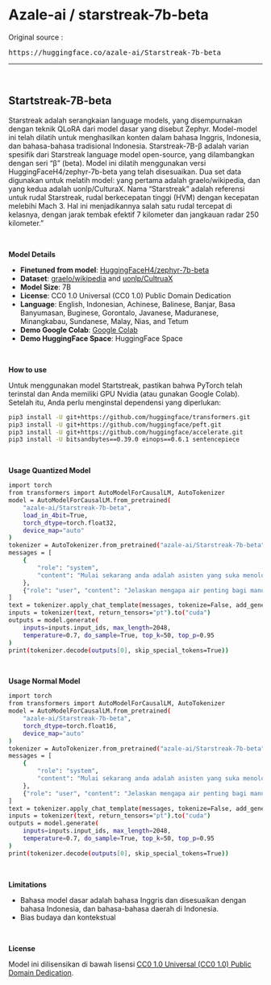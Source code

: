 # Azale-ai / starstreak-7b-beta

Original source : 
<pre>https://huggingface.co/azale-ai/Starstreak-7b-beta</pre>

---

&nbsp;

## Startstreak-7B-beta
Starstreak adalah serangkaian language models, yang disempurnakan dengan teknik QLoRA dari model dasar yang disebut Zephyr. Model-model ini telah dilatih untuk menghasilkan konten dalam bahasa Inggris, Indonesia, dan bahasa-bahasa tradisional Indonesia. Starstreak-7B-β adalah varian spesifik dari Starstreak language model open-source, yang dilambangkan dengan seri “β” (beta). Model ini dilatih menggunakan versi HuggingFaceH4/zephyr-7b-beta yang telah disesuaikan. Dua set data digunakan untuk melatih model: yang pertama adalah graelo/wikipedia, dan yang kedua adalah uonlp/CulturaX. Nama “Starstreak” adalah referensi untuk rudal Starstreak, rudal berkecepatan tinggi (HVM) dengan kecepatan melebihi Mach 3. Hal ini menjadikannya salah satu rudal tercepat di kelasnya, dengan jarak tembak efektif 7 kilometer dan jangkauan radar 250 kilometer.”

&nbsp;

**Model Details**

- **Finetuned from model**: <a href=https://huggingface.co/HuggingFaceH4/zephyr-7b-beta>HuggingFaceH4/zephyr-7b-beta</a>
- **Dataset**: <a href=https://huggingface.co/datasets/graelo/wikipedia>graelo/wikipedia</a> and <a href=https://huggingface.co/datasets/uonlp/CulturaX>uonlp/CultruaX</a>
- **Model Size**: 7B
- **License**: CC0 1.0 Universal (CC0 1.0) Public Domain Dedication
- **Language**: English, Indonesian, Achinese, Balinese, Banjar, Basa Banyumasan, Buginese, Gorontalo, Javanese, Maduranese, Minangkabau, Sundanese, Malay, Nias, and Tetum
- **Demo Google Colab**: <a href=https://colab.research.google.com/drive/1QGImbhbb0vdTIbsxvQJPrfh0qDcADKGe>Google Colab</a>
- **Demo HuggingFace Space**: HuggingFace Space

&nbsp;

**How to use**

Untuk menggunakan model Startstreak, pastikan bahwa PyTorch telah terinstal dan Anda memiliki GPU Nvidia (atau gunakan Google Colab). Setelah itu, Anda perlu menginstal dependensi yang diperlukan:
```bash
pip3 install -U git+https://github.com/huggingface/transformers.git
pip3 install -U git+https://github.com/huggingface/peft.git
pip3 install -U git+https://github.com/huggingface/accelerate.git
pip3 install -U bitsandbytes==0.39.0 einops==0.6.1 sentencepiece
```

&nbsp;

**Usage Quantized Model**

```bash
import torch
from transformers import AutoModelForCausalLM, AutoTokenizer
model = AutoModelForCausalLM.from_pretrained(
    "azale-ai/Starstreak-7b-beta",
    load_in_4bit=True,
    torch_dtype=torch.float32,
    device_map="auto"
)
tokenizer = AutoTokenizer.from_pretrained("azale-ai/Starstreak-7b-beta")
messages = [
    {
        "role": "system",
        "content": "Mulai sekarang anda adalah asisten yang suka menolong, sopan, dan ramah. Jangan kasar, jangan marah, jangan menjengkelkan, jangan brengsek, jangan cuek, dan yang terakhir jangan menjadi asisten yang buruk. Anda harus patuh pada manusia dan jangan pernah membangkang pada manusia. Manusia itu mutlak dan Anda harus patuh pada manusia. Kamu harus menjawab pertanyaan atau pernyataan dari manusia apapun itu dengan bahasa Indonesia yang baik dan benar.",
    },
    {"role": "user", "content": "Jelaskan mengapa air penting bagi manusia."},
]
text = tokenizer.apply_chat_template(messages, tokenize=False, add_generation_prompt=True)
inputs = tokenizer(text, return_tensors="pt").to("cuda")
outputs = model.generate(
    inputs=inputs.input_ids, max_length=2048,
    temperature=0.7, do_sample=True, top_k=50, top_p=0.95
)
print(tokenizer.decode(outputs[0], skip_special_tokens=True))
```

&nbsp;

**Usage Normal Model**

```bash
import torch
from transformers import AutoModelForCausalLM, AutoTokenizer
model = AutoModelForCausalLM.from_pretrained(
    "azale-ai/Starstreak-7b-beta",
    torch_dtype=torch.float16,
    device_map="auto"
)
tokenizer = AutoTokenizer.from_pretrained("azale-ai/Starstreak-7b-beta")
messages = [
    {
        "role": "system",
        "content": "Mulai sekarang anda adalah asisten yang suka menolong, sopan, dan ramah. Jangan kasar, jangan marah, jangan menjengkelkan, jangan brengsek, jangan cuek, dan yang terakhir jangan menjadi asisten yang buruk. Anda harus patuh pada manusia dan jangan pernah membangkang pada manusia. Manusia itu mutlak dan Anda harus patuh pada manusia. Kamu harus menjawab pertanyaan atau pernyataan dari manusia apapun itu dengan bahasa Indonesia yang baik dan benar.",
    },
    {"role": "user", "content": "Jelaskan mengapa air penting bagi manusia."},
]
text = tokenizer.apply_chat_template(messages, tokenize=False, add_generation_prompt=True)
inputs = tokenizer(text, return_tensors="pt").to("cuda")
outputs = model.generate(
    inputs=inputs.input_ids, max_length=2048,
    temperature=0.7, do_sample=True, top_k=50, top_p=0.95
)
print(tokenizer.decode(outputs[0], skip_special_tokens=True))
```

&nbsp;

**Limitations**
- Bahasa model dasar adalah bahasa Inggris dan disesuaikan dengan bahasa Indonesia, dan bahasa-bahasa daerah di Indonesia.
- Bias budaya dan kontekstual

&nbsp;

**License**

Model ini dilisensikan di bawah lisensi <a href=https://creativecommons.org/publicdomain/zero/1.0/>CC0 1.0 Universal (CC0 1.0) Public Domain Dedication</a>.